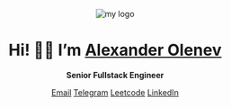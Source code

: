 <div align="center">

![my logo](https://emojipedia-us.s3.dualstack.us-west-1.amazonaws.com/thumbs/240/apple/325/technologist-medium-light-skin-tone_1f9d1-1f3fc-200d-1f4bb.png)

# Hi! 👋🏻 I’m [Alexander Olenev](https://aolenev.me)

**Senior Fullstack Engineer**

[Email](mailto:hello@aolenev.me) [Telegram](https://t.me/aolenevme) [Leetcode](https://leetcode.com/aolenevme/) [LinkedIn](https://www.linkedin.com/in/aolenevme/)
    
</div>
